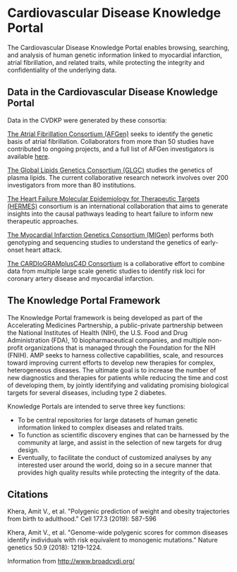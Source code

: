 # Cardiovascular Disease Knowledge Portal 

The Cardiovascular Disease Knowledge Portal enables browsing, searching, and analysis of human genetic information linked to myocardial infarction, atrial fibrillation, and related traits, while protecting the integrity and confidentiality of the underlying data.

## Data in the Cardiovascular Disease Knowledge Portal 

Data in the CVDKP were generated by these consortia:

[The Atrial Fibrillation Consortium (AFGen)](https://www.afgen.org/) seeks to identify the genetic basis of atrial fibrillation. Collaborators from more than 50 studies have contributed to ongoing projects, and a full list of AFGen investigators is available [here](https://www.afgen.org/members-c1zr5).

[The Global Lipids Genetics Consortium (GLGC)](http://lipidgenetics.org/) studies the genetics of plasma lipids. The current collaborative research network involves over 200 investigators from more than 80 institutions.

[The Heart Failure Molecular Epidemiology for Therapeutic Targets (HERMES)](https://www.hermesconsortium.org/) consortium is an international collaboration that aims to generate insights into the causal pathways leading to heart failure to inform new therapeutic approaches.

[The Myocardial Infarction Genetics Consortium (MIGen)](http://www.kathiresanlab.org/collaborators/myocardial-infarction-genetics-exome-sequencing-consortium/) performs both genotyping and sequencing studies to understand the genetics of early-onset heart attack.

[The CARDIoGRAMplusC4D Consortium](http://www.cardiogramplusc4d.org/) is a collaborative effort to combine data from multiple large scale genetic studies to identify risk loci for coronary artery disease and myocardial infarction.

## The Knowledge Portal Framework

The Knowledge Portal framework is being developed as part of the Accelerating Medicines Partnership, a public-private partnership between the National Institutes of Health (NIH), the U.S. Food and Drug Administration (FDA), 10 biopharmaceutical companies, and multiple non-profit organizations that is managed through the Foundation for the NIH (FNIH). AMP seeks to harness collective capabilities, scale, and resources toward improving current efforts to develop new therapies for complex, heterogeneous diseases. The ultimate goal is to increase the number of new diagnostics and therapies for patients while reducing the time and cost of developing them, by jointly identifying and validating promising biological targets for several diseases, including type 2 diabetes.

Knowledge Portals are intended to serve three key functions:

* To be central repositories for large datasets of human genetic information linked to complex diseases and related traits.
* To function as scientific discovery engines that can be harnessed by the community at large, and assist in the selection of new targets for drug design.
* Eventually, to facilitate the conduct of customized analyses by any interested user around the world, doing so in a secure manner that provides high quality results while protecting the integrity of the data.

## Citations

Khera, Amit V., et al. "Polygenic prediction of weight and obesity trajectories from birth to adulthood." Cell 177.3 (2019): 587-596

Khera, Amit V., et al. "Genome-wide polygenic scores for common diseases identify individuals with risk equivalent to monogenic mutations." Nature genetics 50.9 (2018): 1219-1224.

Information from http://www.broadcvdi.org/
